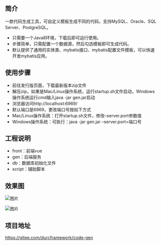 ## 简介

一款代码生成工具，可自定义模板生成不同的代码，支持MySQL、Oracle、SQL Server、PostgreSQL。

- 只需要一个Java8环境，下载后即可运行使用。
- 步骤简单，只需配置一个数据源，然后勾选模板即可生成代码。
- 默认提供了通用的实体类、mybatis接口、mybatis配置文件模板，可以快速开发mybatis应用。

## 使用步骤

- 前往发行版页面，下载最新版本zip文件
- 解压zip，如果是Mac/Linux操作系统，运行startup.sh文件启动，Windows操作系统运行cmd输入java -jar gen.jar启动
- 浏览器访问http://localhost:6969/
- 默认端口是6969，更改端口号按如下方式
- Mac/Linux操作系统：打开startup.sh文件，修改–server.port参数值
- Windows操作系统：可执行：java -jar gen.jar –server.port=端口号

## 工程说明

- front：前端vue
- gen：后端服务
- db：数据库初始化文件
- script：辅助脚本

## 效果图

![图片](/img/代码生成器.assets/6401)

![图片](/img/代码生成器.assets/6402)

## 项目地址

https://gitee.com/durcframework/code-gen
